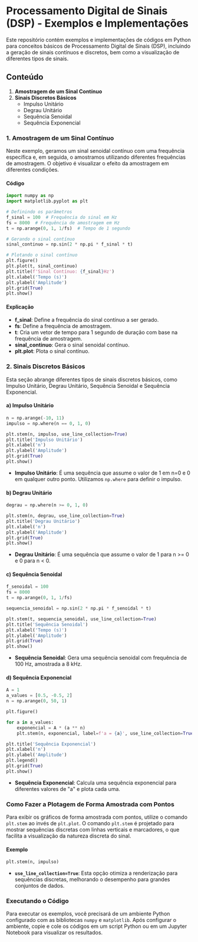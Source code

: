 

# Processamento Digital de Sinais (DSP) - Exemplos e Implementações

Este repositório contém exemplos e implementações de códigos em Python para conceitos básicos de Processamento Digital de Sinais (DSP), incluindo a geração de sinais contínuos e discretos, bem como a visualização de diferentes tipos de sinais.

## Conteúdo

1. **Amostragem de um Sinal Contínuo**
2. **Sinais Discretos Básicos**
   - Impulso Unitário
   - Degrau Unitário
   - Sequência Senoidal
   - Sequência Exponencial

### 1. Amostragem de um Sinal Contínuo

Neste exemplo, geramos um sinal senoidal contínuo com uma frequência específica e, em seguida, o amostramos utilizando diferentes frequências de amostragem. O objetivo é visualizar o efeito da amostragem em diferentes condições.

#### Código

```python
import numpy as np
import matplotlib.pyplot as plt

# Definindo os parâmetros
f_sinal = 100  # Frequência do sinal em Hz
fs = 8000  # Frequência de amostragem em Hz
t = np.arange(0, 1, 1/fs)  # Tempo de 1 segundo

# Gerando o sinal contínuo
sinal_continuo = np.sin(2 * np.pi * f_sinal * t)

# Plotando o sinal contínuo
plt.figure()
plt.plot(t, sinal_continuo)
plt.title(f'Sinal Contínuo: {f_sinal}Hz')
plt.xlabel('Tempo (s)')
plt.ylabel('Amplitude')
plt.grid(True)
plt.show()
```

#### Explicação

- **f_sinal**: Define a frequência do sinal contínuo a ser gerado.
- **fs**: Define a frequência de amostragem.
- **t**: Cria um vetor de tempo para 1 segundo de duração com base na frequência de amostragem.
- **sinal_continuo**: Gera o sinal senoidal contínuo.
- **plt.plot**: Plota o sinal contínuo.

### 2. Sinais Discretos Básicos

Esta seção abrange diferentes tipos de sinais discretos básicos, como Impulso Unitário, Degrau Unitário, Sequência Senoidal e Sequência Exponencial.

#### a) Impulso Unitário

```python
n = np.arange(-10, 11)
impulso = np.where(n == 0, 1, 0)

plt.stem(n, impulso, use_line_collection=True)
plt.title('Impulso Unitário')
plt.xlabel('n')
plt.ylabel('Amplitude')
plt.grid(True)
plt.show()
```

- **Impulso Unitário**: É uma sequência que assume o valor de 1 em n=0 e 0 em qualquer outro ponto. Utilizamos `np.where` para definir o impulso.

#### b) Degrau Unitário

```python
degrau = np.where(n >= 0, 1, 0)

plt.stem(n, degrau, use_line_collection=True)
plt.title('Degrau Unitário')
plt.xlabel('n')
plt.ylabel('Amplitude')
plt.grid(True)
plt.show()
```

- **Degrau Unitário**: É uma sequência que assume o valor de 1 para n >= 0 e 0 para n < 0.

#### c) Sequência Senoidal

```python
f_senoidal = 100
fs = 8000
t = np.arange(0, 1, 1/fs)

sequencia_senoidal = np.sin(2 * np.pi * f_senoidal * t)

plt.stem(t, sequencia_senoidal, use_line_collection=True)
plt.title('Sequência Senoidal')
plt.xlabel('Tempo (s)')
plt.ylabel('Amplitude')
plt.grid(True)
plt.show()
```

- **Sequência Senoidal**: Gera uma sequência senoidal com frequência de 100 Hz, amostrada a 8 kHz.

#### d) Sequência Exponencial

```python
A = 1
a_values = [0.5, -0.5, 2]
n = np.arange(0, 50, 1)

plt.figure()

for a in a_values:
    exponencial = A * (a ** n)
    plt.stem(n, exponencial, label=f'a = {a}', use_line_collection=True)

plt.title('Sequência Exponencial')
plt.xlabel('n')
plt.ylabel('Amplitude')
plt.legend()
plt.grid(True)
plt.show()
```

- **Sequência Exponencial**: Calcula uma sequência exponencial para diferentes valores de "a" e plota cada uma.

### Como Fazer a Plotagem de Forma Amostrada com Pontos

Para exibir os gráficos de forma amostrada com pontos, utilize o comando `plt.stem` ao invés de `plt.plot`. O comando `plt.stem` é projetado para mostrar sequências discretas com linhas verticais e marcadores, o que facilita a visualização da natureza discreta do sinal.

#### Exemplo

```python
plt.stem(n, impulso)
```

- **`use_line_collection=True`**: Esta opção otimiza a renderização para sequências discretas, melhorando o desempenho para grandes conjuntos de dados.

### Executando o Código

Para executar os exemplos, você precisará de um ambiente Python configurado com as bibliotecas `numpy` e `matplotlib`. Após configurar o ambiente, copie e cole os códigos em um script Python ou em um Jupyter Notebook para visualizar os resultados.

